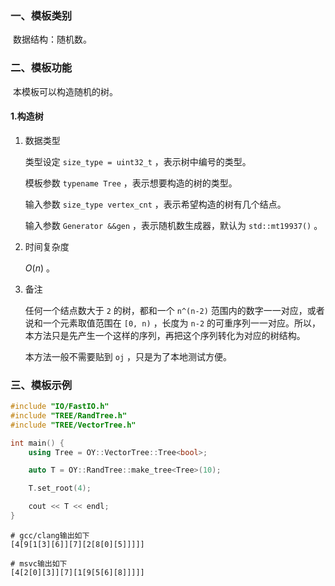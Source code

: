 ### 一、模板类别

​	数据结构：随机数。

### 二、模板功能

​	本模板可以构造随机的树。

#### 1.构造树

1. 数据类型

   类型设定 `size_type = uint32_t` ，表示树中编号的类型。

   模板参数 `typename Tree` ，表示想要构造的树的类型。

   输入参数 `size_type vertex_cnt` ，表示希望构造的树有几个结点。

   输入参数 `Generator &&gen` ，表示随机数生成器，默认为 `std::mt19937()` 。

2. 时间复杂度

   $O(n)$ 。

3. 备注

   任何一个结点数大于 `2` 的树，都和一个 `n^(n-2)` 范围内的数字一一对应，或者说和一个元素取值范围在 `[0, n)` ，长度为 `n-2` 的可重序列一一对应。所以，本方法只是先产生一个这样的序列，再把这个序列转化为对应的树结构。

   本方法一般不需要贴到 `oj` ，只是为了本地测试方便。

### 三、模板示例

```c++
#include "IO/FastIO.h"
#include "TREE/RandTree.h"
#include "TREE/VectorTree.h"

int main() {
    using Tree = OY::VectorTree::Tree<bool>;

    auto T = OY::RandTree::make_tree<Tree>(10);

    T.set_root(4);

    cout << T << endl;
}
```

```
# gcc/clang输出如下
[4[9[1[3][6]][7][2[8[0][5]]]]]

```

```
# msvc输出如下
[4[2[0][3]][7][1[9[5[6][8]]]]]

```

